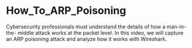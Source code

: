 # How_To_ARP_Poisoning
Cybersecurity professionals must understand the details of how a man-in-the- middle attack works at the packet level. In this video, we will capture an ARP poisoning attack and analyze how it works with Wireshark.
